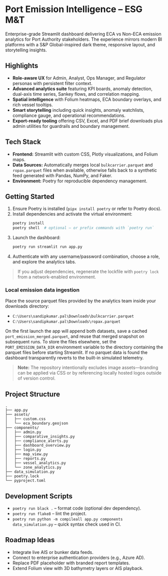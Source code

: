 # Port Emission Intelligence – ESG M&T

Enterprise-grade Streamlit dashboard delivering ECA vs Non-ECA emission analytics for Port Authority stakeholders. The experience mirrors modern BI platforms with a S&P Global-inspired dark theme, responsive layout, and storytelling insights.

## Highlights
- **Role-aware UX** for Admin, Analyst, Ops Manager, and Regulator personas with persistent filter context.
- **Advanced analytics suite** featuring KPI boards, anomaly detection, dual-axis time series, Sankey flows, and correlation mapping.
- **Spatial intelligence** with Folium heatmaps, ECA boundary overlays, and rich vessel tooltips.
- **Smart storytelling** including quick insights, anomaly watchlists, compliance gauge, and operational recommendations.
- **Export-ready tooling** offering CSV, Excel, and PDF brief downloads plus admin utilities for guardrails and boundary management.

## Tech Stack
- **Frontend:** Streamlit with custom CSS, Plotly visualizations, and Folium maps.
- **Data Sources:** Automatically merges local `bulkcarrier.parquet` and `ropax.parquet` files when available, otherwise falls back to a synthetic feed generated with Pandas, NumPy, and Faker.
- **Environment:** Poetry for reproducible dependency management.

## Getting Started
1. Ensure Poetry is installed (`pipx install poetry` or refer to Poetry docs).
2. Install dependencies and activate the virtual environment:
   ```bash
   poetry install
   poetry shell  # optional – or prefix commands with `poetry run`
   ```
3. Launch the dashboard:
   ```bash
   poetry run streamlit run app.py
   ```
4. Authenticate with any username/password combination, choose a role, and explore the analytics tabs.

> If you adjust dependencies, regenerate the lockfile with `poetry lock` from a network-enabled environment.

### Local emission data ingestion

Place the source parquet files provided by the analytics team inside your downloads directory:

- `C:\Users\sandipkumar.pal\Downloads\bulkcarrier.parquet`
- `C:\Users\sandipkumar.pal\Downloads\ropax.parquet`

On the first launch the app will append both datasets, save a cached `port_emission_merged.parquet`, and reuse that merged snapshot on subsequent runs. To store the files elsewhere, set the `PORT_EMISSION_DATA_DIR` environment variable to the directory containing the parquet files before starting Streamlit. If no parquet data is found the dashboard transparently reverts to the built-in simulated telemetry.

> **Note:** The repository intentionally excludes image assets—branding can be applied via CSS or by referencing locally hosted logos outside of version control.

## Project Structure
```
.
├── app.py
├── assets/
│   ├── custom.css
│   └── eca_boundary.geojson
├── components/
│   ├── admin.py
│   ├── comparative_insights.py
│   ├── compliance_alerts.py
│   ├── dashboard_overview.py
│   ├── login.py
│   ├── map_view.py
│   ├── reports.py
│   ├── vessel_analytics.py
│   └── zone_analytics.py
├── data_simulation.py
├── poetry.lock
└── pyproject.toml
```

## Development Scripts
- `poetry run black .` – format code (optional dev dependency).
- `poetry run flake8` – lint the project.
- `poetry run python -m compileall app.py components data_simulation.py` – quick syntax check used in CI.

## Roadmap Ideas
- Integrate live AIS or bunker data feeds.
- Connect to enterprise authentication providers (e.g., Azure AD).
- Replace PDF placeholder with branded report templates.
- Extend Folium view with 3D bathymetry layers or AIS playback.
